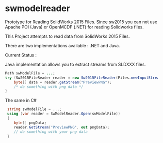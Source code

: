 swmodelreader
=============

Prototype for Reading SolidWorks 2015 Files. Since sw2015 you can not use 
Apache POI (Java) or OpenMCDF (.NET) for reading Solidworks files.

This Project attempts to read data from SolidWorks 2015 Files.

There are two implementations available :  .NET and Java.

Current Status :

Java implementation allows you to extract streams from SLDXXX files.

```Java
Path swModelFile = ...;
try (Sw2015FileReader reader = new Sw2015FileReader(Files.newInputStream(swModelFile))) {
	byte[] data = reader.getStream("PreviewPNG");
	/* do something with png data */
}
```
The same in C#
```C#
 string swModelFile = ...;
 using (var reader = SwModelReader.Open(swModelFile))
 {
    byte[] pngData;
    reader.GetStream("PreviewPNG", out pngData);
    // do something with your png data 
 }
```

